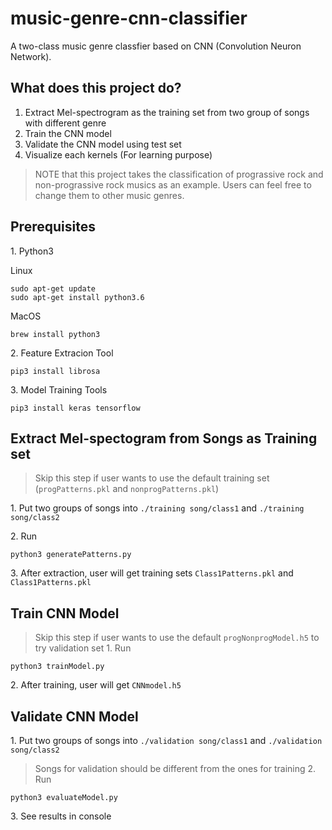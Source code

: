 # music-genre-cnn-classifier
A two-class music genre classfier based on CNN (Convolution Neuron Network). 


## What does this project do?
1. Extract Mel-spectrogram as the training set from two group of songs with different genre 
2. Train the CNN model
3. Validate the CNN model using test set
4. Visualize each kernels (For learning purpose)

> NOTE that this project takes the classification of prograssive rock and non-prograssive rock musics as an example. Users can feel free to change them to other music genres.

## Prerequisites

1\. Python3

Linux
```
sudo apt-get update
sudo apt-get install python3.6
```

MacOS
```
brew install python3
```

2\. Feature Extracion Tool
```
pip3 install librosa
```

3\. Model Training Tools
```
pip3 install keras tensorflow
```

## Extract Mel-spectogram from Songs as Training set
> Skip this step if user wants to use the default training set (`progPatterns.pkl` and `nonprogPatterns.pkl`)

1\. Put two groups of songs into `./training song/class1` and `./training song/class2`

2\. Run 
```
python3 generatePatterns.py
```  
3\. After extraction, user will get training sets `Class1Patterns.pkl` and `Class1Patterns.pkl`

## Train CNN Model 
 > Skip this step if user wants to use the default `progNonprogModel.h5` to try validation set
1\. Run
```
python3 trainModel.py
```  
2\. After training, user will get `CNNmodel.h5`

## Validate CNN Model
1\. Put two groups of songs into `./validation song/class1` and `./validation song/class2`
> Songs for validation should be different from the ones for training
2\. Run
```
python3 evaluateModel.py
```
3\. See results in console
